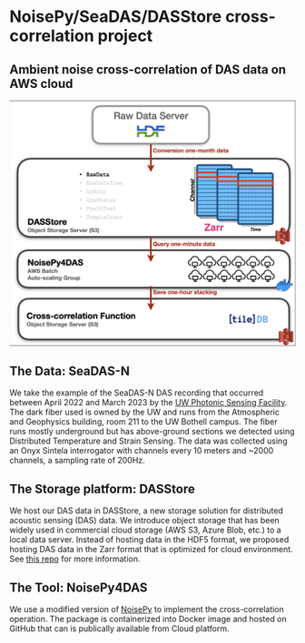 # NoisePy/SeaDAS/DASStore cross-correlation project
## Ambient noise cross-correlation of DAS data on AWS cloud

![map](./figures/seadas-aws-noisepy.png)

## The Data: SeaDAS-N
We take the example of the SeaDAS-N DAS recording that occurred between April 2022 and March 2023 by the [UW Photonic Sensing Facility](https://psf.uw.edu). The dark fiber used is owned by the UW and runs from the Atmospheric and Geophysics building, room 211 to the UW Bothell campus. The fiber runs mostly underground but has above-ground sections we detected using Distributed Temperature and Strain Sensing. The data was collected using an Onyx Sintela interrogator with channels every 10 meters and ~2000 channels, a sampling rate of 200Hz.

## The Storage platform: DASStore
We host our DAS data in DASStore, a new storage solution for distributed acoustic sensing (DAS) data. We introduce object storage that has been widely used in commercial cloud storage (AWS S3, Azure Blob, etc.) to a local data server. Instead of hosting data in the HDF5 format, we proposed hosting DAS data in the Zarr format that is optimized for cloud environment. See [this repo](https://github.com/niyiyu/DASStore) for more information.

## The Tool: NoisePy4DAS
We use a modified version of [NoisePy](https://github.com/mdenolle/NoisePy) to implement the cross-correlation operation. The package is containerized into Docker image and hosted on GitHub that can is publically available from Cloud platform.